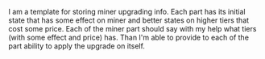 I am a template for storing miner upgrading info. Each part has its initial state that has some effect on miner and better states on higher tiers that cost some price. Each of the miner part should say with my help what tiers (with some effect and price) has. Than I'm able to provide to each of the part ability to apply the upgrade on itself.